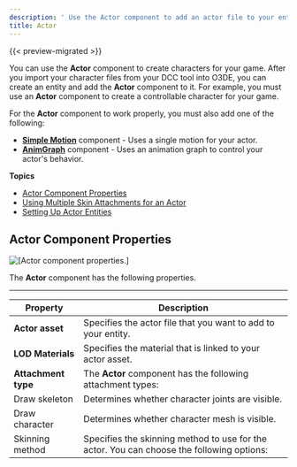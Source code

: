 ```yaml
---
description: ' Use the Actor component to add an actor file to your entity in Open 3D Engine. '
title: Actor
---
```


{{< preview-migrated >}}

You can use the **Actor** component to create characters for your game. After you import your character files from your DCC tool into O3DE, you can create an entity and add the **Actor** component to it. For example, you must use an **Actor** component to create a controllable character for your game.

For the **Actor** component to work properly, you must also add one of the following:
+ **[Simple Motion](/docs/user-guide/components/reference/animation/simple-motion/)** component - Uses a single motion for your actor.
+ **[AnimGraph](/docs/user-guide/components/reference/animation/animgraph/)** component - Uses an animation graph to control your actor's behavior.

**Topics**
+ [Actor Component Properties](#component-actor-properties)
+ [Using Multiple Skin Attachments for an Actor](/docs/user-guide/components/reference/animation/actor-multiple-skin/)
+ [Setting Up Actor Entities](/docs/user-guide/components/reference/animation/actor-component-entity-setup/)

## Actor Component Properties 

![\[Actor component properties.\]](/images/user-guide/component/actor_component_properties.png)

The **Actor** component has the following properties.


****

| Property | Description |
| --- | --- |
|  **Actor asset**  |  Specifies the actor file that you want to add to your entity.   |
|  **LOD Materials**  | Specifies the material that is linked to your actor asset. |
|  **Attachment type**  |  The **Actor** component has the following attachment types:   |
| Draw skeleton |  Determines whether character joints are visible.   |
| Draw character |  Determines whether character mesh is visible.  |
| Skinning method |  Specifies the skinning method to use for the actor. You can choose the following options:   |

